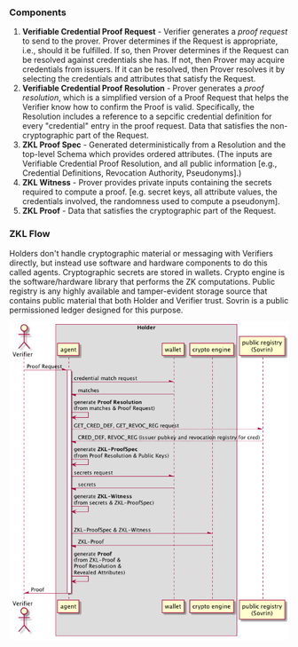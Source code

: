 ### Components

1. **Verifiable Credential Proof Request** - Verifier generates a *proof request* to send to the prover.
Prover determines if the Request is appropriate, i.e., should it be fulfilled.
If so, then Prover determines if the Request can be resolved against credentials she has.
If not, then Prover may acquire credentials from issuers.
If it can be resolved, then Prover resolves it by selecting the credentials and attributes that satisfy the Request.
1. **Verifiable Credential Proof Resolution** - Prover generates a *proof resolution*, which is a simplified version of a Proof Request that helps the Verifier know how to confirm the Proof is valid.
Specifically, the Resolution includes a reference to a sepcific credential definition for every "credential" entry in the proof request.
Data that satisfies the non-cryptographic part of the Request.
1. **ZKL Proof Spec** - Generated deterministically from a Resolution and the top-level Schema which provides ordered attributes.
(The inputs are Verifiable Credential Proof Resolution, and all public information \[e.g., Credential Definitions, Revocation Authority, Pseudonyms].)
1. **ZKL Witness** - Prover provides private inputs containing the secrets required to compute a proof.
\[e.g. secret keys, all attribute values, the credentials involved, the randomness used to compute a pseudonym].
1. **ZKL Proof** - Data that satisfies the cryptographic part of the Request.

### ZKL Flow

Holders don't handle cryptographic material or messaging with Verifiers directly, but instead use software and hardware components to do this called agents.
Cryptographic secrets are stored in wallets. Crypto engine is the software/hardware library that performs the ZK computations. Public registry
is any highly available and tamper-evident storage source that contains public material that both Holder and Verifier trust. Sovrin is a public permissioned ledger designed for this purpose.

![flow](flow-diagram.png)

